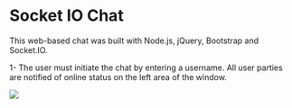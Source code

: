 <h1>Socket IO Chat</h1>

This web-based chat was built with Node.js, jQuery, Bootstrap and Socket.IO.

<p>1- The user must initiate the chat by entering a username. All user parties
are notified of online status on the left area of the window.</p>
<img src="https://media.giphy.com/media/dnkm29bMC0huitVbci/giphy.gif"/>
